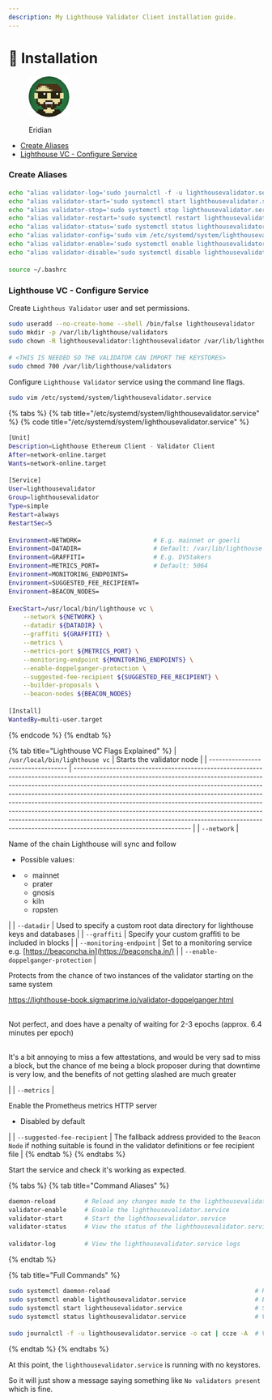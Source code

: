 ```yaml
---
description: My Lighthouse Validator Client installation guide.
---
```


# 💾 Installation

<figure><img src="https://raw.githubusercontent.com/DVStakers/docs/main/.gitbook/assets/Eridian.png" alt=""><figcaption><p>Eridian</p></figcaption></figure>

* [Create Aliases](installation.md#create-aliases)
* [Lighthouse VC - Configure Service](installation.md#lighthouse-vc-configure-service)

### Create Aliases

```bash
echo "alias validator-log='sudo journalctl -f -u lighthousevalidator.service -o cat | ccze -A'" >> ~/.bashrc
echo "alias validator-start='sudo systemctl start lighthousevalidator.service'" >> ~/.bashrc
echo "alias validator-stop='sudo systemctl stop lighthousevalidator.service'" >> ~/.bashrc
echo "alias validator-restart='sudo systemctl restart lighthousevalidator.service'" >> ~/.bashrc
echo "alias validator-status='sudo systemctl status lighthousevalidator.service'" >> ~/.bashrc
echo "alias validator-config='sudo vim /etc/systemd/system/lighthousevalidator.service'" >> ~/.bashrc
echo "alias validator-enable='sudo systemctl enable lighthousevalidator.service'" >> ~/.bashrc
echo "alias validator-disable='sudo systemctl disable lighthousevalidator.service'" >> ~/.bashrc

source ~/.bashrc
```

### Lighthouse VC - Configure Service

Create `Lighthous Validator` user and set permissions.

```bash
sudo useradd --no-create-home --shell /bin/false lighthousevalidator
sudo mkdir -p /var/lib/lighthouse/validators
sudo chown -R lighthousevalidator:lighthousevalidator /var/lib/lighthouse/validators

# <THIS IS NEEDED SO THE VALIDATOR CAN IMPORT THE KEYSTORES>
sudo chmod 700 /var/lib/lighthouse/validators
```

Configure `Lighthouse Validator` service using the command line flags.

```bash
sudo vim /etc/systemd/system/lighthousevalidator.service
```

{% tabs %}
{% tab title="/etc/systemd/system/lighthousevalidator.service" %}
{% code title="/etc/systemd/system/lighthousevalidator.service" %}
```bash
[Unit]
Description=Lighthouse Ethereum Client - Validator Client
After=network-online.target
Wants=network-online.target

[Service]
User=lighthousevalidator
Group=lighthousevalidator
Type=simple
Restart=always
RestartSec=5

Environment=NETWORK=                    # E.g. mainnet or goerli
Environment=DATADIR=                    # Default: /var/lib/lighthouse
Environment=GRAFFITI=                   # E.g. DVStakers
Environment=METRICS_PORT=               # Default: 5064
Environment=MONITORING_ENDPOINTS=
Environment=SUGGESTED_FEE_RECIPIENT=
Environment=BEACON_NODES=

ExecStart=/usr/local/bin/lighthouse vc \
    --network ${NETWORK} \
    --datadir ${DATADIR} \
    --graffiti ${GRAFFITI} \
    --metrics \
    --metrics-port ${METRICS_PORT} \
    --monitoring-endpoint ${MONITORING_ENDPOINTS} \
    --enable-doppelganger-protection \
    --suggested-fee-recipient ${SUGGESTED_FEE_RECIPIENT} \
    --builder-proposals \
    --beacon-nodes ${BEACON_NODES}

[Install]
WantedBy=multi-user.target
```
{% endcode %}
{% endtab %}

{% tab title="Lighthouse VC Flags Explained" %}
| `/usr/local/bin/lighthouse vc`     | Starts the validator node                                                                                                                                                                                                                                                                                                                                                                                                                                                                                                                                                                              |
| ---------------------------------- | ------------------------------------------------------------------------------------------------------------------------------------------------------------------------------------------------------------------------------------------------------------------------------------------------------------------------------------------------------------------------------------------------------------------------------------------------------------------------------------------------------------------------------------------------------------------------------------------------------ |
| `--network`                        | <p>Name of the chain Lighthouse will sync and follow</p><ul><li>Possible values:</li><li><p></p><ul><li>mainnet</li><li>prater</li><li>gnosis</li><li>kiln</li><li>ropsten</li></ul></li></ul>                                                                                                                                                                                                                                                                                                                                                                                                         |
| `--datadir`                        | Used to specify a custom root data directory for lighthouse keys and databases                                                                                                                                                                                                                                                                                                                                                                                                                                                                                                                         |
| `--graffiti`                       | Specify your custom graffiti to be included in blocks                                                                                                                                                                                                                                                                                                                                                                                                                                                                                                                                                  |
| `--monitoring-endpoint`            | Set to a monitoring service e.g. [https://beaconcha.in](https://beaconcha.in/)                                                                                                                                                                                                                                                                                                                                                                                                                                                                                                                         |
| `--enable-doppelganger-protection` | <p>Protects from the chance of two instances of the validator starting on the same system</p><p><a href="https://lighthouse-book.sigmaprime.io/validator-doppelganger.html">https://lighthouse-book.sigmaprime.io/validator-doppelganger.html</a></p><p><br>Not perfect, and does have a penalty of waiting for 2-3 epochs (approx. 6.4 minutes per epoch)</p><p><br>It's a bit annoying to miss a few attestations, and would be very sad to miss a block, but the chance of me being a block proposer during that downtime is very low, and the benefits of not getting slashed are much greater</p> |
| `--metrics`                        | <p>Enable the Prometheus metrics HTTP server</p><ul><li>Disabled by default</li></ul>                                                                                                                                                                                                                                                                                                                                                                                                                                                                                                                  |
| `--suggested-fee-recipient`        | The fallback address provided to the `Beacon Node` if nothing suitable is found in the validator definitions or fee recipient file                                                                                                                                                                                                                                                                                                                                                                                                                                                                     |
{% endtab %}
{% endtabs %}

Start the service and check it's working as expected.

{% tabs %}
{% tab title="Command Aliases" %}
```bash
daemon-reload        # Reload any changes made to the lighthousevalidator.service
validator-enable     # Enable the lighthousevalidator.service
validator-start      # Start the lighthousevalidator.service
validator-status     # View the status of the lighthousevalidator.service

validator-log        # View the lighthousevalidator.service logs
```
{% endtab %}

{% tab title="Full Commands" %}
```bash
sudo systemctl daemon-reload                                        # Reload any changes made to the lighthousevalidator.service
sudo systemctl enable lighthousevalidator.service                   # Enable the lighthousevalidator.service
sudo systemctl start lighthousevalidator.service                    # Start the lighthousevalidator.service
sudo systemctl status lighthousevalidator.service                   # View the status of the lighthousevalidator.service

sudo journalctl -f -u lighthousevalidator.service -o cat | ccze -A  # View the lighthousevalidator.service logs
```
{% endtab %}
{% endtabs %}

At this point, the `lighthousevalidator.service` is running with no keystores.

So it will just show a message saying something like `No validators present` which is fine.
